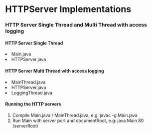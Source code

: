 # HTTPServer Implementations
<h3>HTTP Server Single Thread and Multi Thread with access logging</h3>

<h4>HTTP Server Single Thread</h4>
<li>Main.java</li>
<li>HTTPServer.java</li>

<h4>HTTP Server Multi Thread with access logging</h4>
<li>MainThread.java</li>
<li>HTTPServer.java</li>
<li>LoggingThread.java</li>

<h4>Running the HTTP servers</h4>
<p>
  <ol>
    <li>Compile Main.java / MainThread.java, e.g: javac -g Main.java</li>  
    <li>Run Main with server port and documentRoot, e.g: java Main 80 /serverRoot/</li>
  </ol>
</p
